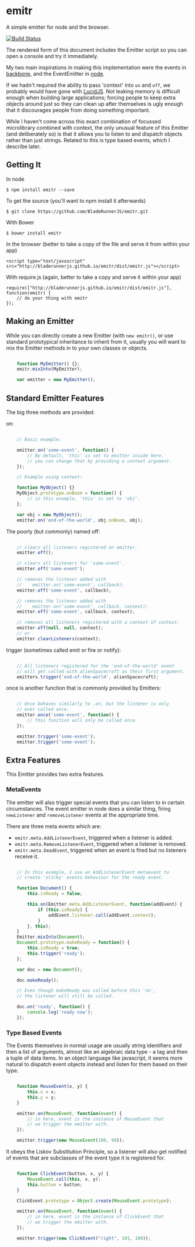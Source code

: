 <script type="text/javascript" src="dist/emitr.js"></script>

emitr
=====

A simple emitter for node and the browser.

[![Build Status](https://travis-ci.org/BladeRunnerJS/emitr.png)](https://travis-ci.org/BladeRunnerJS/emitr)

The rendered form of this document includes the Emitter script so you can open a console and try it
immediately.

My two main inspirations in making this implementation were the events in [backbone](http://backbonejs.org/#Events),
and the EventEmitter in [node](http://nodejs.org/docs/latest/api/all.html#all_class_events_eventemitter).

If we hadn't required the ability to pass 'context' into `on` and `off`, we probably would have gone with
[LucidJS](http://robertwhurst.github.io/LucidJS/).  Not leaking memory is difficult enough when
building large applications; forcing people to keep extra objects around just so they can clean up after
themselves is ugly enough that it discourages people from doing something important.

While I haven't come across this exact combination of focussed microlibrary combined with context,
the only unusual feature of this Emitter (and deliberately so) is that it allows you to listen to and
dispatch objects rather than just strings.  Related to this is type based events, which I describe
later.

Getting It
----------

In node

    $ npm install emitr --save

To get the source (you'll want to npm install it afterwards)

    $ git clone https://github.com/BladeRunnerJS/emitr.git

With Bower

    $ bower install emitr

In the browser (better to take a copy of the file and serve it from within your app)

    <script type="text/javascript" src="http://bladerunnerjs.github.io/emitr/dist/emitr.js"></script>

With require.js (again, better to take a copy and serve it within your app)

    require(["http://bladerunnerjs.github.io/emitr/dist/emitr.js"], function(emitr) {
        // do your thing with emitr
    });


Making an Emitter
-----------------

While you can directly create a new Emitter (with `new emitr()`, or use standard prototypical
inheritance to inherit from it, usually you will want to mix the Emitter
methods in to your own classes or objects.

```javascript

	function MyEmitter() {};
	emitr.mixInto(MyEmitter);

	var emitter = new MyEmitter();
```

Standard Emitter Features
-------------------------

The big three methods are provided:

on:

```javascript

	// Basic example:

	emitter.on('some-event', function() {
		// By default, 'this' is set to emitter inside here.
		// you can change that by providing a context argument.
	});

	// Example using context:

	function MyObject() {}
	MyObject.prototype.onBoom = function() {
		// in this example, 'this' is set to 'obj'.
	};

	var obj = new MyObject();
	emitter.on('end-of-the-world', obj.onBoom, obj);
```

The poorly (but commonly) named off:

```javascript

	// clears all listeners registered on emitter.
	emitter.off();

	// clears all listeners for 'some-event'.
	emitter.off('some-event');

	// removes the listener added with
	//    emitter.on('some-event', callback);
	emitter.off('some-event', callback);

	// removes the listener added with
	//    emitter.on('some-event', callback, context);
	emitter.off('some-event', callback, context);

	// removes all listeners registered with a context of context.
	emitter.off(null, null, context);
	// or
	emitter.clearListeners(context);
```

trigger (sometimes called emit or fire or notify):

```javascript

	// All listeners registered for the 'end-of-the-world' event
	// will get called with alienSpacecraft as their first argument.
	emitters.trigger('end-of-the-world', alienSpacecraft);
```

once is another function that is commonly provided by Emitters:

```javascript

	// Once behaves similarly to .on, but the listener is only
	// ever called once.
	emitter.once('some-event', function() {
		// this function will only be called once.
	});

	emitter.trigger('some-event');
	emitter.trigger('some-event');
```

Extra Features
-----------------

This Emitter provides two extra features.

### MetaEvents

The emitter will also trigger special events that you can listen to in certain
circumstances. The event emitter in node does a similar thing, firing `newListener`
and `removeListener` events at the appropriate time.

There are three meta events which are:

* `emitr.meta.AddListenerEvent`, triggered when a listener is added.
* `emitr.meta.RemoveListenerEvent`, triggered when a listener is removed.
* `emitr.meta.DeadEvent`, triggered when an event is fired but no listeners receive it.

```javascript

	// In this example, I use an AddListenerEvent metaevent to
	// create 'sticky' events behaviour for the ready event.

	function Document() {
		this.isReady = false;

		this.on(Emitter.meta.AddListenerEvent, function(addEvent) {
			if (this.isReady) {
				addEvent.listener.call(addEvent.context);
			}
		}, this);
	}
	Emitter.mixInto(Document);
	Document.prototype.makeReady = function() {
		this.isReady = true;
		this.trigger('ready');
	};

	var doc = new Document();

	doc.makeReady();

	// Even though makeReady was called before this 'on',
	// the listener will still be called.

	doc.on('ready', function() {
		console.log('ready now');
	});
```

### Type Based Events

The Events themselves in normal usage are usually string identifiers and then a list of
arguments, almost like an algebraic data type - a tag and then a tuple of data items.  In an
object language like javascript, it seems more natural to dispatch event objects instead and
listen for them based on their type.

```javascript

	function MouseEvent(x, y) {
		this.x = x;
		this.y = y;
	}

	emitter.on(MouseEvent, function(event) {
		// in here, event is the instance of MouseEvent that
		// we trigger the emitter with.
	});

	emitter.trigger(new MouseEvent(100, 99));
```

It obeys the Liskov Substitution Principle, so a listener will also get notified of
events that are subclasses of the event type it is registered for.

```javascript

	function ClickEvent(button, x, y) {
		MouseEvent.call(this, x, y);
		this.button = button;
	}

	ClickEvent.prototype = Object.create(MouseEvent.prototype);

	emitter.on(MouseEvent, function(event) {
		// in here, event is the instance of ClickEvent that
		// we trigger the emitter with.
	});

	emitter.trigger(new ClickEvent("right", 101, 100));
```
